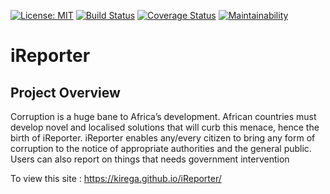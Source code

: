 [![License: MIT](https://img.shields.io/badge/License-MIT-yellow.svg)](https://opensource.org/licenses/MIT)
[![Build Status](https://travis-ci.com/kirega/iReporter.svg?branch=develop)](https://travis-ci.com/kirega/iReporter)
[![Coverage Status](https://coveralls.io/repos/github/kirega/iReporter/badge.svg?branch=develop)](https://coveralls.io/github/kirega/iReporter?branch=develop)
[![Maintainability](https://api.codeclimate.com/v1/badges/2ea3d0a8305987ad1b2f/maintainability)](https://codeclimate.com/github/kirega/iReporter/maintainability)
# iReporter
## Project Overview
Corruption is a huge bane to Africa’s development. African countries must develop novel and
localised solutions that will curb this menace, hence the birth of iReporter. iReporter enables any/every citizen to bring any form of corruption to the notice of appropriate authorities and the general public. Users can also report on things that needs government intervention

To view this site : https://kirega.github.io/iReporter/
